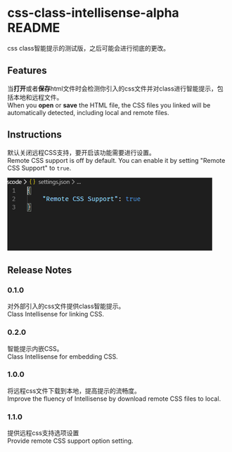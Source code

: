 # css-class-intellisense-alpha README

css class智能提示的测试版，之后可能会进行彻底的更改。

## Features

当**打开**或者**保存**html文件时会检测你引入的css文件并对class进行智能提示，包括本地和远程文件。  
When you **open** or **save** the HTML file, the CSS files you linked will be automatically detected, including local and remote files.

## Instructions

默认关闭远程CSS支持，要开启该功能需要进行设置。  
Remote CSS support is off by default. You can enable it by setting "Remote CSS Support" to `true`.

![setting](./image/setting.png)

## Release Notes

### 0.1.0

对外部引入的css文件提供class智能提示。  
Class Intellisense for linking CSS.

### 0.2.0

智能提示内嵌CSS。  
Class Intellisense for embedding CSS.

### 1.0.0

将远程css文件下载到本地，提高提示的流畅度。  
Improve the fluency of Intellisense by download remote CSS files to local.

### 1.1.0

提供远程css支持选项设置  
Provide remote CSS support option setting.
